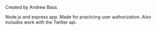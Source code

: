 Created by Andrew Bass.

Node.js and express app.  Made for practicing user authorization.  Also includes work with the Twitter api.
